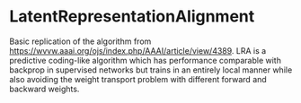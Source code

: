 # LatentRepresentationAlignment
Basic replication of the algorithm from https://wvvw.aaai.org/ojs/index.php/AAAI/article/view/4389. LRA is a predictive coding-like algorithm which has performance comparable with backprop in supervised networks but trains in an entirely local manner while also avoiding the weight transport problem with different forward and backward weights. 
